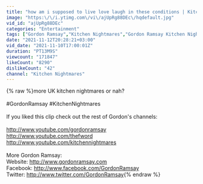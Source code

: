 ```yaml
---
title: "how am i supposed to live love laugh in these conditions | Kitchen Nightmares"
image: "https:\/\/i.ytimg.com\/vi\/ajUpRg88DEc\/hqdefault.jpg"
vid_id: "ajUpRg88DEc"
categories: "Entertainment"
tags: ["Gordon Ramsay","Kitchen Nightmares","Gordon Ramsay Kitchen Nightmares"]
date: "2021-11-12T20:28:21+03:00"
vid_date: "2021-11-10T17:00:01Z"
duration: "PT13M9S"
viewcount: "171847"
likeCount: "8290"
dislikeCount: "42"
channel: "Kitchen Nightmares"
---
```

{% raw %}more UK kitchen nightmares or nah?<br /><br />#GordonRamsay #KitchenNightmares<br /><br />If you liked this clip check out the rest of Gordon's channels:<br /><br /><a rel="nofollow" target="blank" href="http://www.youtube.com/gordonramsay">http://www.youtube.com/gordonramsay</a><br /><a rel="nofollow" target="blank" href="http://www.youtube.com/thefword">http://www.youtube.com/thefword</a><br /><a rel="nofollow" target="blank" href="http://www.youtube.com/kitchennightmares">http://www.youtube.com/kitchennightmares</a><br /><br />More Gordon Ramsay:<br />Website: <a rel="nofollow" target="blank" href="http://www.gordonramsay.com">http://www.gordonramsay.com</a><br />Facebook: <a rel="nofollow" target="blank" href="http://www.facebook.com/GordonRamsay">http://www.facebook.com/GordonRamsay</a><br />Twitter: <a rel="nofollow" target="blank" href="http://www.twitter.com/GordonRamsay">http://www.twitter.com/GordonRamsay</a>{% endraw %}
